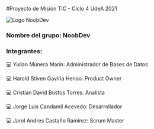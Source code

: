  #Proyecto de Misión TIC - Ciclo 4 UdeA 2021

![Logo NoobDev](https://user-images.githubusercontent.com/90418318/141032917-a83ebb5a-7e08-4386-8a04-738fe8678e9a.jpeg)

### Nombre del grupo: NoobDev


### Integrantes:

:computer: Yulian Múnera Marín: Administrador de Bases de Datos


:computer: Harold Stiven Gaviria Henao: Product Owner


:computer: Cristian David Bustos Torres: Analista


:computer: Jorge Luis Candamil Acevedo: Desarrollador


:computer: Jarol Andres Castaño Ramirez: Scrum Master
